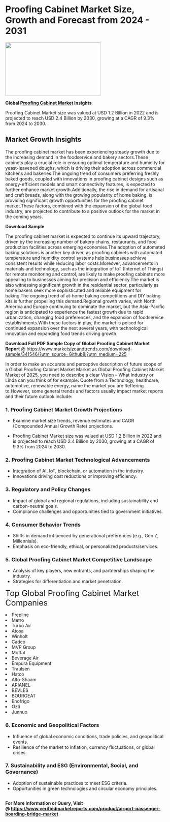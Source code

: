 <H1>Proofing Cabinet Market Size, Growth and Forecast from 2024 - 2031</H1><img class="aligncenter size-medium wp-image-584254" src="https://thirdeyenews.in/wp-content/uploads/2024/09/Global-Market-Research-300x168.jpeg" alt="" width="300" height="168" /><p><strong>Global&nbsp;<a href="https://www.marketsizeandtrends.com/download-sample/341546/?utm_source=Github8j?utm_medium=225">Proofing Cabinet Market</a> Insights</strong></p><p>Proofing Cabinet Market size was valued at USD 1.2 Billion in 2022 and is projected to reach USD 2.4 Billion by 2030, growing at a CAGR of 9.3% from 2024 to 2030.</p><p><h2>Market Growth Insights</h2> <p>The proofing cabinet market has been experiencing steady growth due to the increasing demand in the foodservice and bakery sectors.These cabinets play a crucial role in ensuring optimal temperature and humidity for yeast-leavened doughs, which is driving their adoption across commercial kitchens and bakeries.The ongoing trend of consumers preferring freshly baked goods, coupled with innovations in proofing cabinet designs such as energy-efficient models and smart connectivity features, is expected to further enhance market growth.Additionally, the rise in demand for artisanal and craft breads, along with the growing popularity of home baking, is providing significant growth opportunities for the proofing cabinet market.These factors, combined with the expansion of the global food industry, are projected to contribute to a positive outlook for the market in the coming years.</p> <p><strong>Download Sample</strong></p> <p>The proofing cabinet market is expected to continue its upward trajectory, driven by the increasing number of bakery chains, restaurants, and food production facilities across emerging economies.The adoption of automated baking solutions is another key driver, as proofing cabinets with automated temperature and humidity control systems help businesses achieve consistent results while reducing labor costs.Moreover, advancements in materials and technology, such as the integration of IoT (Internet of Things) for remote monitoring and control, are likely to make proofing cabinets more appealing to businesses aiming for precision and efficiency.The market is also witnessing significant growth in the residential sector, particularly as home bakers seek more sophisticated and reliable equipment for baking.The ongoing trend of at-home baking competitions and DIY baking kits is further propelling this demand.Regional growth varies, with North America and Europe continuing to dominate the market, but the Asia-Pacific region is anticipated to experience the fastest growth due to rapid urbanization, changing food preferences, and the expansion of foodservice establishments.With these factors in play, the market is poised for continued expansion over the next several years, with technological innovation and expanding food trends driving growth.</p> <p><span class=""><strong>Download Full PDF Sample Copy of Global Proofing Cabinet Market Report</strong> @ <a href="https://www.marketsizeandtrends.com/download-sample/341546/?utm_source=Github8j?utm_medium=225" target="_blank">https://www.marketsizeandtrends.com/download-sample/341546/?utm_source=Github8j?utm_medium=225</a></span></p><p>In order to make an accurate and perceptive description of future scope of a Global&nbsp;Proofing Cabinet Market Market as Global&nbsp;Proofing Cabinet Market Market of 2025, you need to describe a clear Vision &ndash; What Industry or Linda can you think of for example: Quote from a Technology, healthcare, automotive, renewable energy, name the market you are Reffering to.However, some general trends and factors usually impact market reports and their future outlook include:</p><h3>1.&nbsp;<strong>Proofing Cabinet Market Growth Projections</strong></h3><ul><li>Examine market size trends, revenue estimates and CAGR (Compounded Annual Growth Rate) projections.</li><li><p>Proofing Cabinet Market size was valued at USD 1.2 Billion in 2022 and is projected to reach USD 2.4 Billion by 2030, growing at a CAGR of 9.3% from 2024 to 2030.</p></li></ul><h3>2.&nbsp;<strong>Proofing Cabinet Market Technological Advancements</strong></h3><ul><li>Integration of AI, IoT, blockchain, or automation in the industry.</li><li>Innovations driving cost reductions or improving efficiency.</li></ul><h3>3.&nbsp;<strong>Regulatory and Policy Changes</strong></h3><ul><li>Impact of global and regional regulations, including sustainability and carbon-neutral goals.</li><li>Compliance challenges and opportunities tied to government initiatives.</li></ul><h3>4.&nbsp;<strong>Consumer Behavior Trends</strong></h3><ul><li>Shifts in demand influenced by generational preferences (e.g., Gen Z, Millennials).</li><li>Emphasis on eco-friendly, ethical, or personalized products/services.</li></ul><h3>5.&nbsp;<strong>Global Proofing Cabinet Market Competitive Landscape</strong></h3><ul><li>Analysis of key players, new entrants, and partnerships shaping the industry.</li><li>Strategies for differentiation and market penetration.</li></ul><p data-pm-slice="1 1 []"><span style="color: inherit; font-family: inherit; font-size: 25px;">Top Global Proofing Cabinet Market Companies</span></p><div class="" data-test-id=""><p><li>Prepline</li><li> Metro</li><li> Turbo Air</li><li> Atosa</li><li> Winholt</li><li> Cadco</li><li> MVP Group</li><li> Moffat</li><li> Beverage Air</li><li> Empura Equipment</li><li> Traulsen</li><li> Hatco</li><li> Alto-Shaam</li><li> ARIANEL</li><li> BEVLES</li><li> BOURGEAT</li><li> Enofrigo</li><li> Ozti</li><li> Junnuo</li></p></div><h3>6.&nbsp;<strong>Economic and Geopolitical Factors</strong></h3><ul><li>Influence of global economic conditions, trade policies, and geopolitical events.</li><li>Resilience of the market to inflation, currency fluctuations, or global crises.</li></ul><h3>7.&nbsp;<strong>Sustainability and ESG (Environmental, Social, and Governance)</strong></h3><ul><li>Adoption of sustainable practices to meet ESG criteria.</li><li>Opportunities in green technologies and circular economy principles.</li></ul><h2><strong style="font-size: 14px;">For More Information or Query, Visit @&nbsp;</strong><a style="background-color: #ffffff; font-size: 14px;" href="https://www.marketsizeandtrends.com/report/proofing-cabinet-market/" target="_blank">https://www.verifiedmarketreports.com/product/airport-passenger-boarding-bridge-market</a></h2>